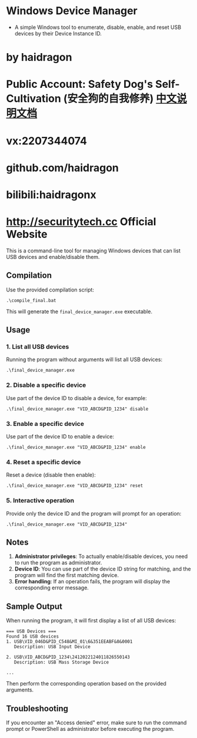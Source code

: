 # Windows Device Manager
* A simple Windows tool to enumerate, disable, enable, and reset USB devices by their Device Instance ID.
# by haidragon  
# Public Account: Safety Dog's Self-Cultivation (安全狗的自我修养) [中文说明文档](./README.md)
# vx:2207344074
# github.com/haidragon
# bilibili:haidragonx
# http://securitytech.cc Official Website

This is a command-line tool for managing Windows devices that can list USB devices and enable/disable them.

## Compilation

Use the provided compilation script:
```
.\compile_final.bat
```

This will generate the `final_device_manager.exe` executable.

## Usage

### 1. List all USB devices
Running the program without arguments will list all USB devices:
```
.\final_device_manager.exe
```

### 2. Disable a specific device
Use part of the device ID to disable a device, for example:
```
.\final_device_manager.exe "VID_ABCD&PID_1234" disable
```

### 3. Enable a specific device
Use part of the device ID to enable a device:
```
.\final_device_manager.exe "VID_ABCD&PID_1234" enable
```

### 4. Reset a specific device
Reset a device (disable then enable):
```
.\final_device_manager.exe "VID_ABCD&PID_1234" reset
```

### 5. Interactive operation
Provide only the device ID and the program will prompt for an operation:
```
.\final_device_manager.exe "VID_ABCD&PID_1234"
```

## Notes

1. **Administrator privileges**: To actually enable/disable devices, you need to run the program as administrator.
2. **Device ID**: You can use part of the device ID string for matching, and the program will find the first matching device.
3. **Error handling**: If an operation fails, the program will display the corresponding error message.

## Sample Output

When running the program, it will first display a list of all USB devices:
```
=== USB Devices ===
Found 16 USB devices
1. USB\VID_046D&PID_C548&MI_01\6&351EEABF&0&0001
   Description: USB Input Device

2. USB\VID_ABCD&PID_1234\2412022124011826550143
   Description: USB Mass Storage Device

...
```

Then perform the corresponding operation based on the provided arguments.

## Troubleshooting

If you encounter an "Access denied" error, make sure to run the command prompt or PowerShell as administrator before executing the program.
